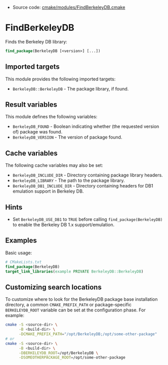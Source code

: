 <!-- This is auto-generated file. -->
* Source code: [cmake/modules/FindBerkeleyDB.cmake](https://github.com/petk/php-build-system/blob/master/cmake/cmake/modules/FindBerkeleyDB.cmake)

# FindBerkeleyDB

Finds the Berkeley DB library:

```cmake
find_package(BerkeleyDB [<version>] [...])
```

## Imported targets

This module provides the following imported targets:

* `BerkeleyDB::BerkeleyDB` - The package library, if found.

## Result variables

This module defines the following variables:

* `BerkeleyDB_FOUND` - Boolean indicating whether (the requested version of)
  package was found.
* `BerkeleyDB_VERSION` - The version of package found.

## Cache variables

The following cache variables may also be set:

* `BerkeleyDB_INCLUDE_DIR` - Directory containing package library headers.
* `BerkeleyDB_LIBRARY` - The path to the package library.
* `BerkeleyDB_DB1_INCLUDE_DIR` - Directory containing headers for DB1 emulation
  support in Berkeley DB.

## Hints

* Set `BerkeleyDB_USE_DB1` to `TRUE` before calling `find_package(BerkeleyDB)`
  to enable the Berkeley DB 1.x support/emulation.

## Examples

Basic usage:

```cmake
# CMakeLists.txt
find_package(BerkeleyDB)
target_link_libraries(example PRIVATE BerkeleyDB::BerkeleyDB)
```

## Customizing search locations

To customize where to look for the BerkeleyDB package base
installation directory, a common `CMAKE_PREFIX_PATH` or
package-specific `BERKELEYDB_ROOT` variable can be set at
the configuration phase. For example:

```sh
cmake -S <source-dir> \
      -B <build-dir> \
      -DCMAKE_PREFIX_PATH="/opt/BerkeleyDB;/opt/some-other-package"
# or
cmake -S <source-dir> \
      -B <build-dir> \
      -DBERKELEYDB_ROOT=/opt/BerkeleyDB \
      -DSOMEOTHERPACKAGE_ROOT=/opt/some-other-package
```
